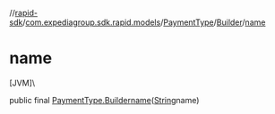 //[rapid-sdk](../../../../index.md)/[com.expediagroup.sdk.rapid.models](../../index.md)/[PaymentType](../index.md)/[Builder](index.md)/[name](name.md)

# name

[JVM]\

public final [PaymentType.Builder](index.md)[name](name.md)([String](https://docs.oracle.com/javase/8/docs/api/java/lang/String.html)name)
